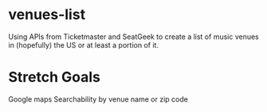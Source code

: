 # venues-list
Using APIs from Ticketmaster and SeatGeek to create a list of music venues in (hopefully) the US or at least a portion of it. 

# Stretch Goals
Google maps
Searchability by venue name or zip code
